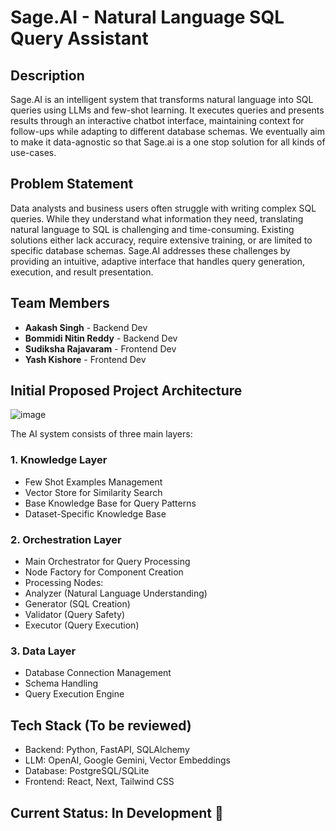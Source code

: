 # Sage.AI - Natural Language SQL Query Assistant

## Description
Sage.AI is an intelligent system that transforms natural language into SQL queries using LLMs and few-shot learning. It executes queries and presents results through an interactive chatbot interface, maintaining context for follow-ups while adapting to different database schemas. We eventually aim to make it data-agnostic so that Sage.ai is a one stop solution for all kinds of use-cases.
 
## Problem Statement
Data analysts and business users often struggle with writing complex SQL queries. While they understand what information they need, translating natural language to SQL is challenging and time-consuming. Existing solutions either lack accuracy, require extensive training, or are limited to specific database schemas. Sage.AI addresses these challenges by providing an intuitive, adaptive interface that handles query generation, execution, and result presentation.

## Team Members
- **Aakash Singh** - Backend Dev
- **Bommidi Nitin Reddy** - Backend Dev
- **Sudiksha Rajavaram** - Frontend Dev
- **Yash Kishore** - Frontend Dev

## Initial Proposed Project Architecture

![image](https://github.com/user-attachments/assets/9c4f7a92-efd0-44b8-9bce-89bd524722d5)

The AI system consists of three main layers:

### 1. Knowledge Layer
- Few Shot Examples Management
- Vector Store for Similarity Search
- Base Knowledge Base for Query Patterns
- Dataset-Specific Knowledge Base

### 2. Orchestration Layer
- Main Orchestrator for Query Processing
- Node Factory for Component Creation
- Processing Nodes:
 - Analyzer (Natural Language Understanding)
 - Generator (SQL Creation)
 - Validator (Query Safety)
 - Executor (Query Execution)

### 3. Data Layer
- Database Connection Management
- Schema Handling
- Query Execution Engine


## Tech Stack (To be reviewed)
- Backend: Python, FastAPI, SQLAlchemy
- LLM: OpenAI, Google Gemini, Vector Embeddings
- Database: PostgreSQL/SQLite
- Frontend: React, Next, Tailwind CSS

## Current Status: In Development 🚧
